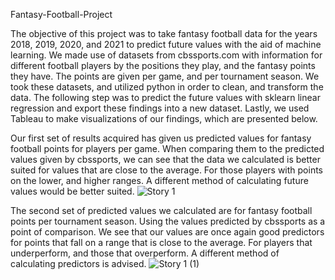Fantasy-Football-Project

The objective of this project was to take fantasy football data for the years 2018, 2019, 2020, and 2021 to predict future values with the aid of machine learning. We made use of datasets from cbssports.com with information for different football players by the positions they play, and the fantasy points they have. The points are given per game, and per tournament season. We took these datasets, and utilized python in order to clean, and transform the data. The following step was to predict the future values with sklearn linear regression and export these findings into a new dataset. Lastly, we used Tableau to make visualizations of our findings, which are presented below.

Our first set of results acquired has given us predicted values for fantasy football points for players per game. When comparing them to the predicted values given by cbssports, we can see that the data we calculated is better suited for values that are close to the average. For those players with points on the lower, and higher ranges. A different method of calculating future values would be better suited.
![Story 1](https://user-images.githubusercontent.com/79889633/136641059-4d9b7ff6-af28-460c-aa28-5f0394fd05ad.png)

The second set of predicted values we calculated are for fantasy football points per tournament season. Using the values predicted by cbssports as a point of comparison. We see that our values are once again good predictors for points that fall on a range that is close to the average. For players that underperform, and those that overperform. A different method of calculating predictors is advised.
![Story 1 (1)](https://user-images.githubusercontent.com/79889633/136641786-85d56614-0e51-4154-88d3-d9510c0346bc.png)

